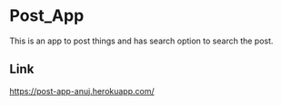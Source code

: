 # Post_App
This is an app to post things and has search option to search the post.

## Link
https://post-app-anuj.herokuapp.com/
